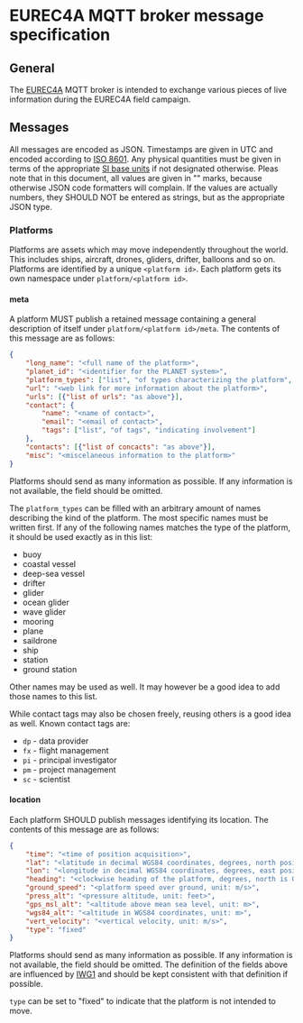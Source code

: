 # EUREC4A MQTT broker message specification

## General

The [EUREC4A](https://www.eurec4a.eu) MQTT broker is intended to exchange various pieces of live information during the EUREC4A field campaign.

## Messages
All messages are encoded as JSON. Timestamps are given in UTC and encoded according to [ISO 8601](https://en.wikipedia.org/wiki/ISO_8601). Any physical quantities must be given in terms of the appropriate [SI base units](https://en.wikipedia.org/wiki/SI_base_unit) if not designated otherwise.
Pleas note that in this document, all values are given in "" marks, because otherwise JSON code formatters will complain.
If the values are actually numbers, they SHOULD NOT be entered as strings, but as the appropriate JSON type.

### Platforms
Platforms are assets which may move independently throughout the world.
This includes ships, aircraft, drones, gliders, drifter, balloons and so on.
Platforms are identified by a unique `<platform id>`.
Each platform gets its own namespace under `platform/<platform id>`.

#### meta
A platform MUST publish a retained message containing a general description of itself under `platform/<platform id>/meta`.
The contents of this message are as follows:
```json
{
    "long_name": "<full name of the platform>",
    "planet_id": "<identifier for the PLANET system>",
    "platform_types": ["list", "of types characterizing the platform", "in decending oder of specificity"],
    "url": "<web link for more information about the platform>",
    "urls": [{"list of urls": "as above"}],
    "contact": {
        "name": "<name of contact>",
        "email": "<email of contact>",
        "tags": ["list", "of tags", "indicating involvement"]
    },
    "contacts": [{"list of concacts": "as above"}],
    "misc": "<miscelaneous information to the platform>"
}
```
Platforms should send as many information as possible.
If any information is not available, the field should be omitted.

The `platform_types` can be filled with an arbitrary amount of names describing the kind of the platform.
The most specific names must be written first.
If any of the following names matches the type of the platform, it should be used exactly as in this list:

* buoy
* coastal vessel
* deep-sea vessel
* drifter
* glider
* ocean glider
* wave glider
* mooring
* plane
* saildrone
* ship
* station
* ground station

Other names may be used as well.
It may however be a good idea to add those names to this list.

While contact tags may also be chosen freely, reusing others is a good idea as well.
Known contact tags are:

* `dp` - data provider
* `fx` - flight management
* `pi` - principal investigator
* `pm` - project management
* `sc` - scientist

#### location
Each platform SHOULD publish messages identifying its location.
The contents of this message are as follows:
```json
{
    "time": "<time of position acquisition>",
    "lat": "<latitude in decimal WGS84 coordinates, degrees, north positive>",
    "lon": "<longitude in decimal WGS84 coordinates, degrees, east positive>",
    "heading": "<clockwise heading of the platform, degrees, north is 0>",
    "ground_speed": "<platform speed over ground, unit: m/s>",
    "press_alt": "<pressure altitude, unit: feet>",
    "gps_msl_alt": "<altitude above mean sea level, unit: m>",
    "wgs84_alt": "<altitude in WGS84 coordinates, unit: m>",
    "vert_velocity": "<vertical velocity, unit: m/s>",
    "type": "fixed"
}
```
Platforms should send as many information as possible.
If any information is not available, the field should be omitted.
The definition of the fields above are influenced by [IWG1](https://archive.eol.ucar.edu/raf/Software/iwgadts/IWG1_Def.html) and should be kept consistent with that definition if possible.

`type` can be set to "fixed" to indicate that the platform is not intended to move.
